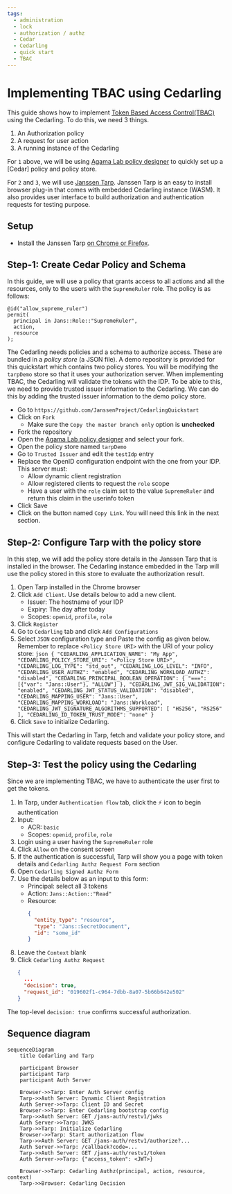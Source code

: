 ```yaml
---
tags:
  - administration
  - lock
  - authorization / authz
  - Cedar
  - Cedarling
  - quick start
  - TBAC
---
```


# Implementing TBAC using Cedarling

This guide shows how to implement 
[Token Based Access Control(TBAC)](./README.md#token-based-access-control-tbac-v-application-asserted-identity) using 
the Cedarling. To do this, we need 3 things. 

1. An Authorization policy
2. A request for user action
3. A running instance of the Cedarling

For `1` above, we will be using [Agama Lab policy designer](https://gluu.org/agama/authorization-policy-designer/) to quickly set up a [Cedar] policy and policy store.

For `2` and `3`, we will use [Janssen Tarp](https://github.com/JanssenProject/jans/blob/main/demos/janssen-tarp/README.md). Janssen Tarp is an easy to install browser plug-in that comes with embedded Cedarling instance (WASM). It also provides user interface to build authorization and authentication requests for testing
purpose.

## Setup

- Install the Janssen Tarp [on Chrome or Firefox](https://github.com/JanssenProject/jans/blob/main/demos/janssen-tarp/README.md#releases).

## Step-1: Create Cedar Policy and Schema

In this guide, we will use a policy that grants access to all actions and all the resources, only to the users with the `SupremeRuler` role. The policy is as follows: 

```
@id("allow_supreme_ruler")
permit(
  principal in Jans::Role::"SupremeRuler",
  action,
  resource
);
```

The Cedarling needs policies and a schema to authorize access. These are bundled in a *policy store* (a JSON file). A demo repository is provided for this quickstart which contains two policy stores. You will be modifying the `tarpDemo` store so that it uses your authorization server. When implementing TBAC, the Cedarling will validate the tokens with the IDP. To be able to this, we need to provide trusted issuer information to the Cedarling. We can do this by adding the trusted issuer information to the demo policy store.

- Go to `https://github.com/JanssenProject/CedarlingQuickstart`
- Click on `Fork`
  - Make sure the `Copy the master branch only` option is **unchecked**
- Fork the repository
- Open the [Agama Lab policy designer](https://cloud.gluu.org/agama-lab/dashboard/policy_store) and select your fork.
- Open the policy store named `tarpDemo`
- Go to `Trusted Issuer` and edit the `testIdp` entry
- Replace the OpenID configuration endpoint with the one from your IDP. This server must:
    - Allow dynamic client registration
    - Allow registered clients to request the `role` scope
    - Have a user with the `role` claim set to the value `SupremeRuler` and return this claim in the userinfo token
- Click Save
- Click on the button named `Copy Link`. You will need this link in the next section.

## Step-2: Configure Tarp with the policy store 

In this step, we will add the policy store details in the Janssen Tarp that is
installed in the browser. The Cedarling instance embedded in the Tarp will
use the policy stored in this store to evaluate the authorization result.

1. Open Tarp installed in the Chrome browser 
2. Click `Add Client`. Use details below to add a new client.
      * Issuer: The hostname of your IDP 
      * Expiry: The day after today 
      * Scopes: `openid`, `profile`, `role`
3. Click `Register`
4. Go to `Cedarling` tab and click `Add Configurations`
5. Select `JSON` configuration type and Paste the config as given below. 
Remember to replace `<Policy Store URI>` with 
the URI of your policy store:
        ```json
            {
              "CEDARLING_APPLICATION_NAME": "My App",
              "CEDARLING_POLICY_STORE_URI": "<Policy Store URI>",
              "CEDARLING_LOG_TYPE": "std_out",
              "CEDARLING_LOG_LEVEL": "INFO",
              "CEDARLING_USER_AUTHZ": "enabled",
              "CEDARLING_WORKLOAD_AUTHZ": "disabled",
              "CEDARLING_PRINCIPAL_BOOLEAN_OPERATION": {
                "===": [{"var": "Jans::User"}, "ALLOW"]
              },
              "CEDARLING_JWT_SIG_VALIDATION": "enabled",
              "CEDARLING_JWT_STATUS_VALIDATION": "disabled",
              "CEDARLING_MAPPING_USER": "Jans::User",
              "CEDARLING_MAPPING_WORKLOAD": "Jans::Workload",
              "CEDARLING_JWT_SIGNATURE_ALGORITHMS_SUPPORTED": [
                "HS256", "RS256"
              ],
              "CEDARLING_ID_TOKEN_TRUST_MODE": "none"
            }
        ```
6.  Click `Save` to initialize Cedarling. 

This will start the Cedarling in Tarp, fetch and validate your policy store, and configure Cedarling to validate requests based on the User. 

## Step-3: Test the policy using the Cedarling

Since we are implementing TBAC, we have to authenticate the user first to get the tokens. 

1. In Tarp, under `Authentication flow` tab, click the ⚡ icon to begin authentication
2. Input:
    * ACR: `basic`
    * Scopes: `openid`, `profile`, `role`
3. Login using a user having the `SupremeRuler` role
4. Click `Allow` on the consent screen
5. If the authentication is successful, Tarp will show you a page with token details and `Cedarling Authz Request Form` section
6. Open `Cedarling Signed Authz Form`
7. Use the details below as an input to this form:
      * Principal: select all 3 tokens
      * Action: `Jans::Action::"Read"`
      * Resource:
        ```json
        {
          "entity_type": "resource",
          "type": "Jans::SecretDocument",
          "id": "some_id"
        }
        ```
8. Leave the `Context` blank
9. Click `Cedarling Authz Request`
      ```json title="Sample Response"
      {
        ...
        "decision": true,
        "request_id": "019602f1-c964-7dbb-8a07-5b66b642e502"
      }
      ```

The top-level `decision: true` confirms successful authorization.

## Sequence diagram

```mermaid
sequenceDiagram
    title Cedarling and Tarp

    participant Browser
    participant Tarp
    participant Auth Server

    Browser->>Tarp: Enter Auth Server config
    Tarp->>Auth Server: Dynamic Client Registration 
    Auth Server->>Tarp: Client ID and Secret
    Browser->>Tarp: Enter Cedarling bootstrap config
    Tarp->>Auth Server: GET /jans-auth/restv1/jwks
    Auth Server->>Tarp: JWKS
    Tarp->>Tarp: Initialize Cedarling
    Browser->>Tarp: Start authorization flow
    Tarp->>Auth Server: GET /jans-auth/restv1/authorize?...
    Auth Server->>Tarp: /callback?code=...
    Tarp->>Auth Server: GET /jans-auth/restv1/token
    Auth Server->>Tarp: {"access_token": <JWT>}

    Browser->>Tarp: Cedarling Authz(principal, action, resource, context)
    Tarp->>Browser: Cedarling Decision 
```
